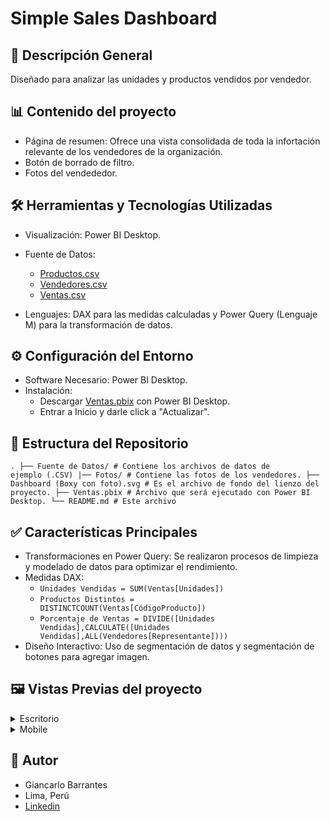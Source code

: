 # Simple Sales Dashboard

## 📃 Descripción General
Diseñado para analizar las unidades y productos vendidos por vendedor.

## 📊 Contenido del proyecto
- Página de resumen: Ofrece una vista consolidada de toda la infortación relevante de los vendedores de la organización.
- Botón de borrado de filtro.
- Fotos del vendededor.



## 🛠️ Herramientas y Tecnologías Utilizadas
- Visualización: Power BI Desktop.
- Fuente de Datos:
  - [Productos.csv](https://raw.githubusercontent.com/Gbarrantes25/Simple-Sales-Dashboard-PowerBI/refs/heads/main/Fuentes%20de%20datos/Productos.csv)
  - [Vendedores.csv](https://raw.githubusercontent.com/Gbarrantes25/Simple-Sales-Dashboard-PowerBI/refs/heads/main/Fuentes%20de%20datos/Vendedores.csv)
  - [Ventas.csv](https://raw.githubusercontent.com/Gbarrantes25/Simple-Sales-Dashboard-PowerBI/refs/heads/main/Fuentes%20de%20datos/Ventas.csv)
 
    
- Lenguajes: DAX para las medidas calculadas y Power Query (Lenguaje M) para la transformación de datos.


## ⚙️ Configuración del Entorno
- Software Necesario: Power BI Desktop.
- Instalación:
  - Descargar [Ventas.pbix](https://github.com/Gbarrantes25/Simple-Sales-Dashboard-PowerBI/raw/refs/heads/main/Ventas.pbix) con Power BI Desktop.
  - Entrar a Inicio y darle click a "Actualizar".


## 📂 Estructura del Repositorio
<code>.
  ├── Fuente de Datos/                  # Contiene los archivos de datos de ejemplo (.CSV)
  |── Fotos/                            # Contiene las fotos de los vendedores.
  ├── Dashboard (Boxy con foto).svg     # Es el archivo de fondo del lienzo del proyecto.
  ├── Ventas.pbix                       # Archivo que será ejecutado con Power BI Desktop.
  └── README.md                         # Este archivo
</code>


## ✅ Características Principales
- Transformaciones en Power Query: Se realizaron procesos de limpieza y modelado de datos para optimizar el rendimiento.
- Medidas DAX:
  - <code>Unidades Vendidas = SUM(Ventas[Unidades])</code>
  - <code>Productos Distintos = DISTINCTCOUNT(Ventas[CódigoProducto])</code>
  - <code>Porcentaje de Ventas = DIVIDE([Unidades Vendidas],CALCULATE([Unidades Vendidas],ALL(Vendedores[Representante])))</code>
- Diseño Interactivo: Uso de segmentación de datos y segmentación de botones para agregar imagen.


## 🖼️ Vistas Previas del proyecto
<details>
  <summary>Escritorio</summary>
  <img width="1777" height="978" alt="image" src="https://github.com/user-attachments/assets/73e82d59-e64d-4c56-8c8a-3e1232fdb825" />
</details>
<details>
  <summary>Mobile</summary>
  <img width="538" height="886" alt="image" src="https://github.com/user-attachments/assets/e60adaf3-ddf0-4acf-af04-f10324ac0c70" />
  <img width="541" height="916" alt="image" src="https://github.com/user-attachments/assets/f585bc48-3841-4113-8d1b-f1e0090fbb82" />
</details>


## 👤 Autor
- Giancarlo Barrantes
- Lima, Perú
- [Linkedin](https://www.linkedin.com/in/gb25/)

